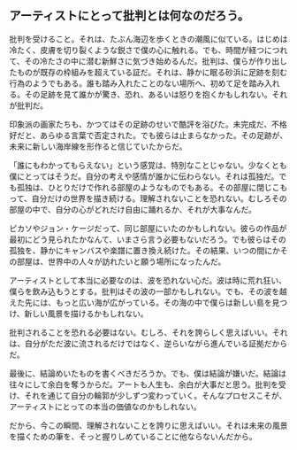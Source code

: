 ## アーティストにとって批判とは何なのだろう。

批判を受けること。それは、たぶん海辺を歩くときの潮風に似ている。はじめは冷たく、皮膚を切り裂くような鋭さで僕の心に触れる。でも、時間が経つにつれて、その冷たさの中に潜む新鮮さに気づき始めるんだ。批判は、僕らが作り出したものが既存の枠組みを超えている証だ。それは、静かに眠る砂浜に足跡を刻む行為のようでもある。誰も踏み入れたことのない場所へ、初めて足を踏み入れる。その足跡を見て誰かが驚き、恐れ、あるいは怒りを抱くかもしれない。それが批判だ。

印象派の画家たちも、かつてはその足跡のせいで酷評を浴びた。未完成だ、不格好だと、あらゆる言葉で否定された。でも彼らは止まらなかった。その足跡が、未来に新しい海岸線を形作ると信じていたからだ。

「誰にもわかってもらえない」という感覚は、特別なことじゃない。少なくとも僕にとってはそうだ。自分の考えや感情が誰かに伝わらない。それは孤独だ。でも孤独は、ひとりだけで作れる部屋のようなものでもある。その部屋に閉じこもって、自分だけの世界を描き続ける。理解されないことを恐れない。むしろその部屋の中で、自分の心がどれだけ自由に踊れるか、それが大事なんだ。

ピカソやジョン・ケージだって、同じ部屋にいたのかもしれない。彼らの作品が最初にどう見られたかなんて、いまさら言う必要もないだろう。でも彼らはその孤独を、静かにキャンバスや楽譜に置き換え続けた。その結果、いつの間にかその部屋は、世界中の人々が訪れたいと願う場所になったんだ。

アーティストとして本当に必要なのは、波を恐れない心だ。波は時に荒れ狂い、僕らを飲み込もうとする。批判はその波の一部かもしれない。でも、その波を越えた先には、もっと広い海が広がっている。その海の中で僕らは新しい島を見つけ、新しい風景を描けるかもしれない。

批判されることを恐れる必要はない。むしろ、それを誇らしく思えばいい。それは、自分がただ波に流されるだけではなく、逆らいながら進んでいる証拠だからだ。

最後に、結論めいたものを書くべきだろうか。でも、僕は結論が嫌いだ。結論は往々にして余白を奪うからだ。アートも人生も、余白が大事だと思う。批判を受け、それを通じて自分の輪郭が少しずつ変わっていく。そんなプロセスこそが、アーティストにとっての本当の価値なのかもしれない。

だから、今この瞬間、理解されないことを誇りに思えばいい。それは未来の風景を描くための筆を、そっと握りしめていることに他ならないんだから。